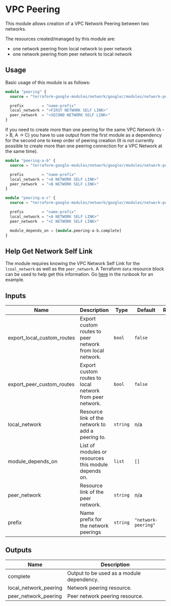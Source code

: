 # VPC Peering

This module allows creation of a VPC Network Peering between two networks.

The resources created/managed by this module are:

* one network peering from local network to peer network
* one network peering from peer network to local network

## Usage

Basic usage of this module is as follows:

```terraform
module "peering" {
  source = "terraform-google-modules/network/google//modules/network-peering"

  prefix        = "name-prefix"
  local_network = "<FIRST NETWORK SELF LINK>"
  peer_network  = "<SECOND NETWORK SELF LINK>"
}
```

If you need to create more than one peering for the same VPC Network (A -> B, A -> C) you have to use output from the first module as a dependency for the second one to keep order of peering creation (It is not currently possible to create more than one peering connection for a VPC Network at the same time).

```terraform
module "peering-a-b" {
  source = "terraform-google-modules/network/google//modules/network-peering"

  prefix        = "name-prefix"
  local_network = "<A NETWORK SELF LINK>"
  peer_network  = "<B NETWORK SELF LINK>"
}

module "peering-a-c" {
  source = "terraform-google-modules/network/google//modules/network-peering"

  prefix        = "name-prefix"
  local_network = "<A NETWORK SELF LINK>"
  peer_network  = "<C NETWORK SELF LINK>"

  module_depends_on = [module.peering-a-b.complete]
}
```

## Help Get Network Self Link

The module requires knowing the VPC Network Self Link for the `lcoal_network` as well as the `peer_network`. A Terraform `data` resource block can be used to help get this information. Go [here](../../runbook/vpc-peering.md) in the runbook for an example.

## Inputs

| Name | Description | Type | Default | Required |
|------|-------------|------|---------|:--------:|
| export\_local\_custom\_routes | Export custom routes to peer network from local network. | `bool` | `false` | no |
| export\_peer\_custom\_routes | Export custom routes to local network from peer network. | `bool` | `false` | no |
| local\_network | Resource link of the network to add a peering to. | `string` | n/a | yes |
| module\_depends\_on | List of modules or resources this module depends on. | `list` | `[]` | no |
| peer\_network | Resource link of the peer network. | `string` | n/a | yes |
| prefix | Name prefix for the network peerings | `string` | `"network-peering"` | no |

## Outputs

| Name | Description |
|------|-------------|
| complete | Output to be used as a module dependency. |
| local\_network\_peering | Network peering resource. |
| peer\_network\_peering | Peer network peering resource. |